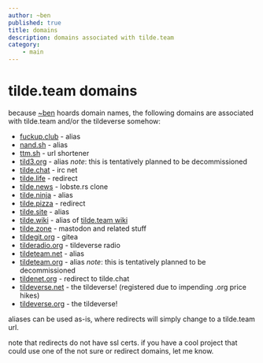 ```yaml
---
author: ~ben
published: true
title: domains
description: domains associated with tilde.team
category: 
    - main
---
```


# tilde.team domains

because [~ben](https://tilde.team/~ben/) hoards domain names, the following domains are associated with tilde.team and/or the tildeverse somehow:

* [fuckup.club](http://fuckup.club) - alias
* [nand.sh](https://nand.sh/) - alias
* [ttm.sh](https://ttm.sh/) - url shortener
* [tild3.org](https://tild3.org/) - alias *note*: this is tentatively planned to be decommissioned
* [tilde.chat](https://tilde.chat/) - irc net
* [tilde.life](http://tilde.life/) - redirect
* [tilde.news](https://tilde.news/) - lobste.rs clone
* [tilde.ninja](https://tilde.ninja/) - alias
* [tilde.pizza](http://tilde.pizza/) - redirect
* [tilde.site](https://tilde.site/) - alias
* [tilde.wiki](https://tilde.wiki/) - alias of [tilde.team wiki](https://tilde.team/wiki/)
* [tilde.zone](https://tilde.zone/) - mastodon and related stuff
* [tildegit.org](https://tildegit.org/) - gitea
* [tilderadio.org](https://tilderadio.org/) - tildeverse radio
* [tildeteam.net](https://tildeteam.net/) - alias
* [tildeteam.org](https://tildeteam.org/) - alias *note*: this is tentatively planned to be decommissioned
* [tildenet.org](http://tildenet.org/) - redirect to tilde.chat
* [tildeverse.net](https://tildeverse.net/) - the tildeverse! (registered due to impending .org price hikes)
* [tildeverse.org](https://tildeverse.org/) - the tildeverse!

aliases can be used as-is, where redirects will simply change to a tilde.team url.

note that redirects do not have ssl certs. if you have a cool project that could use one of the not sure or redirect domains, let me know.
